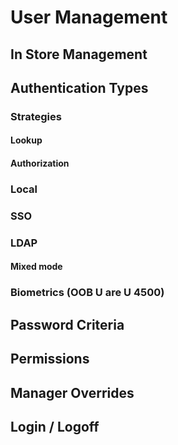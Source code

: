 # User Management

## In Store Management

## Authentication Types

### Strategies

#### Lookup

#### Authorization

### Local

### SSO

### LDAP

#### Mixed mode

### Biometrics (OOB U are U 4500)

## Password Criteria

## Permissions

## Manager Overrides

## Login / Logoff

